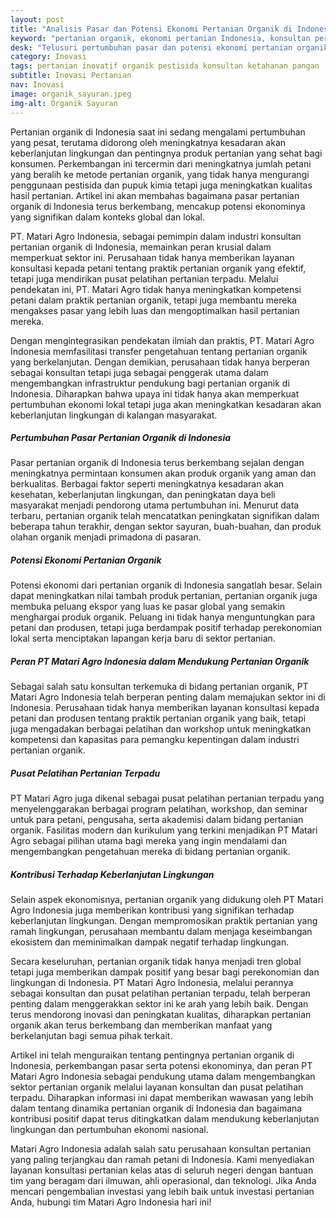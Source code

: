 ```yaml
---
layout: post
title: "Analisis Pasar dan Potensi Ekonomi Pertanian Organik di Indonesia"
keyword: "pertanian organik, ekonomi pertanian Indonesia, konsultan pertanian, pelatihan pertanian, PT Matari Agro Indonesia"
desk: "Telusuri pertumbuhan pasar dan potensi ekonomi pertanian organik di Indonesia serta peran PT Matari Agro Indonesia sebagai konsultan dan pusat pelatihan terkemuka"
category: Inovasi
tags: pertanian inovatif organik pestisida konsultan ketahanan pangan
subtitle: Inovasi Pertanian
nav: Inovasi
image: organik_sayuran.jpeg
img-alt: Organik Sayuran
---
```


Pertanian organik di Indonesia saat ini sedang mengalami pertumbuhan yang pesat, terutama didorong oleh meningkatnya kesadaran akan keberlanjutan lingkungan dan pentingnya produk pertanian yang sehat bagi konsumen. Perkembangan ini tercermin dari meningkatnya jumlah petani yang beralih ke metode pertanian organik, yang tidak hanya mengurangi penggunaan pestisida dan pupuk kimia tetapi juga meningkatkan kualitas hasil pertanian. Artikel ini akan membahas bagaimana pasar pertanian organik di Indonesia terus berkembang, mencakup potensi ekonominya yang signifikan dalam konteks global dan lokal.

PT. Matari Agro Indonesia, sebagai pemimpin dalam industri konsultan pertanian organik di Indonesia, memainkan peran krusial dalam memperkuat sektor ini. Perusahaan tidak hanya memberikan layanan konsultasi kepada petani tentang praktik pertanian organik yang efektif, tetapi juga mendirikan pusat pelatihan pertanian terpadu. Melalui pendekatan ini, PT. Matari Agro tidak hanya meningkatkan kompetensi petani dalam praktik pertanian organik, tetapi juga membantu mereka mengakses pasar yang lebih luas dan mengoptimalkan hasil pertanian mereka.

Dengan mengintegrasikan pendekatan ilmiah dan praktis, PT. Matari Agro Indonesia memfasilitasi transfer pengetahuan tentang pertanian organik yang berkelanjutan. Dengan demikian, perusahaan tidak hanya berperan sebagai konsultan tetapi juga sebagai penggerak utama dalam mengembangkan infrastruktur pendukung bagi pertanian organik di Indonesia. Diharapkan bahwa upaya ini tidak hanya akan memperkuat pertumbuhan ekonomi lokal tetapi juga akan meningkatkan kesadaran akan keberlanjutan lingkungan di kalangan masyarakat.

##### Pertumbuhan Pasar Pertanian Organik di Indonesia
Pasar pertanian organik di Indonesia terus berkembang sejalan dengan meningkatnya permintaan konsumen akan produk organik yang aman dan berkualitas. Berbagai faktor seperti meningkatnya kesadaran akan kesehatan, keberlanjutan lingkungan, dan peningkatan daya beli masyarakat menjadi pendorong utama pertumbuhan ini. Menurut data terbaru, pertanian organik telah mencatatkan peningkatan signifikan dalam beberapa tahun terakhir, dengan sektor sayuran, buah-buahan, dan produk olahan organik menjadi primadona di pasaran.

##### Potensi Ekonomi Pertanian Organik
Potensi ekonomi dari pertanian organik di Indonesia sangatlah besar. Selain dapat meningkatkan nilai tambah produk pertanian, pertanian organik juga membuka peluang ekspor yang luas ke pasar global yang semakin menghargai produk organik. Peluang ini tidak hanya menguntungkan para petani dan produsen, tetapi juga berdampak positif terhadap perekonomian lokal serta menciptakan lapangan kerja baru di sektor pertanian.

##### Peran PT Matari Agro Indonesia dalam Mendukung Pertanian Organik
Sebagai salah satu konsultan terkemuka di bidang pertanian organik, PT Matari Agro Indonesia telah berperan penting dalam memajukan sektor ini di Indonesia. Perusahaan tidak hanya memberikan layanan konsultasi kepada petani dan produsen tentang praktik pertanian organik yang baik, tetapi juga mengadakan berbagai pelatihan dan workshop untuk meningkatkan kompetensi dan kapasitas para pemangku kepentingan dalam industri pertanian organik.

##### Pusat Pelatihan Pertanian Terpadu
PT Matari Agro juga dikenal sebagai pusat pelatihan pertanian terpadu yang menyelenggarakan berbagai program pelatihan, workshop, dan seminar untuk para petani, pengusaha, serta akademisi dalam bidang pertanian organik. Fasilitas modern dan kurikulum yang terkini menjadikan PT Matari Agro sebagai pilihan utama bagi mereka yang ingin mendalami dan mengembangkan pengetahuan mereka di bidang pertanian organik.

##### Kontribusi Terhadap Keberlanjutan Lingkungan
Selain aspek ekonomisnya, pertanian organik yang didukung oleh PT Matari Agro Indonesia juga memberikan kontribusi yang signifikan terhadap keberlanjutan lingkungan. Dengan mempromosikan praktik pertanian yang ramah lingkungan, perusahaan membantu dalam menjaga keseimbangan ekosistem dan meminimalkan dampak negatif terhadap lingkungan.

Secara keseluruhan, pertanian organik tidak hanya menjadi tren global tetapi juga memberikan dampak positif yang besar bagi perekonomian dan lingkungan di Indonesia. PT Matari Agro Indonesia, melalui perannya sebagai konsultan dan pusat pelatihan pertanian terpadu, telah berperan penting dalam menggerakkan sektor ini ke arah yang lebih baik. Dengan terus mendorong inovasi dan peningkatan kualitas, diharapkan pertanian organik akan terus berkembang dan memberikan manfaat yang berkelanjutan bagi semua pihak terkait.

Artikel ini telah menguraikan tentang pentingnya pertanian organik di Indonesia, perkembangan pasar serta potensi ekonominya, dan peran PT Matari Agro Indonesia sebagai pendukung utama dalam mengembangkan sektor pertanian organik melalui layanan konsultan dan pusat pelatihan terpadu. Diharapkan informasi ini dapat memberikan wawasan yang lebih dalam tentang dinamika pertanian organik di Indonesia dan bagaimana kontribusi positif dapat terus ditingkatkan dalam mendukung keberlanjutan lingkungan dan pertumbuhan ekonomi nasional.

Matari Agro Indonesia adalah salah satu perusahaan konsultan pertanian yang paling terjangkau dan ramah petani di Indonesia. Kami menyediakan layanan konsultasi pertanian kelas atas di seluruh negeri dengan bantuan tim yang beragam dari ilmuwan, ahli operasional, dan teknologi. Jika Anda mencari pengembalian investasi yang lebih baik untuk investasi pertanian Anda, hubungi tim Matari Agro Indonesia hari ini!

